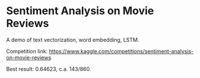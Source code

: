 # Sentiment Analysis on Movie Reviews

A demo of text vectorization, word embedding, LSTM.

Competition link: https://www.kaggle.com/competitions/sentiment-analysis-on-movie-reviews

Best result: 0.64623, c.a. 143/860.

